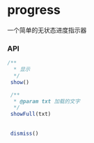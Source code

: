 # progress

一个简单的无状态进度指示器

### API

```js
/**
  * 显示
  */
 show()

 /**
  * @param txt 加载的文字
  */
 showFull(txt)
 
 
 dismiss()
```



